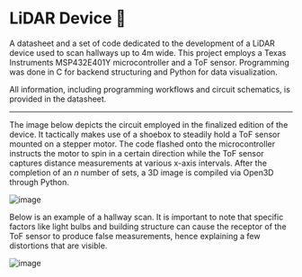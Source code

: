 # LiDAR Device 🤖
A datasheet and a set of code dedicated to the development of a LiDAR device used to scan hallways up to 4m wide. This project employs a Texas Instruments MSP432E401Y microcontroller and a ToF sensor. Programming was done in C for backend structuring and Python for data visualization. 

All information, including programming workflows and circuit schematics, is provided in the datasheet.

---

The image below depicts the circuit employed in the finalized edition of the device. It tactically makes use of a shoebox to steadily hold a ToF sensor mounted on a stepper motor. The code flashed onto the microcontroller instructs the motor to spin in a certain direction while the ToF sensor captures distance measurements at various x-axis intervals. After the completion of an _n_ number of sets, a 3D image is compiled via Open3D through Python. 

![image](https://github.com/user-attachments/assets/179a504b-3e78-457b-ac41-df21784af3b6)

Below is an example of a hallway scan. It is important to note that specific factors like light bulbs and building structure can cause the receptor of the ToF sensor to produce false measurements, hence explaining a few distortions that are visible. 

![image](https://github.com/user-attachments/assets/59fae58f-f74c-445e-a24d-06389ade1a43)
